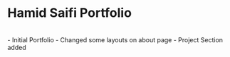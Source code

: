 # Hamid Saifi Portfolio
<br>
- Initial Portfolio
- Changed some layouts on about page
- Project Section added
